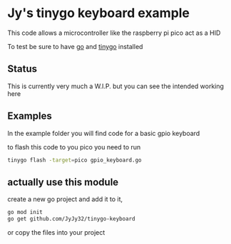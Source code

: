 # Jy's tinygo keyboard example

This code allows a microcontroller like the raspberry pi pico act as a HID 

To test be sure to have [go](https://go.dev/doc/install) and [tinygo](https://tinygo.org/getting-started/install/) installed

## Status

This is currently very much a W.I.P. but you can see the intended working here  

## Examples
In the example folder you will find code for a basic gpio keyboard

to flash this code to you pico you need to run 
```sh 
tinygo flash -target=pico gpio_keyboard.go
```

## actually use this module

create a new go project and add it to it,
```sh
go mod init
go get github.com/JyJy32/tinygo-keyboard
```
or copy the files into your project 
```
